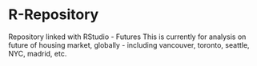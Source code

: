 # R-Repository
Repository linked with RStudio - Futures
This is currently for analysis on future of housing market, globally - including vancouver, toronto, seattle, NYC, madrid, etc. 
